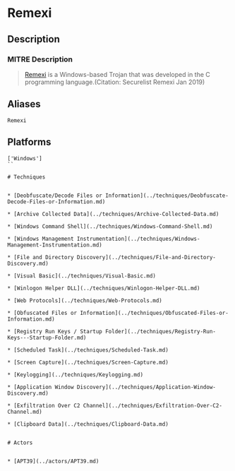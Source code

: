 
# Remexi

## Description

### MITRE Description

> [Remexi](https://attack.mitre.org/software/S0375) is a Windows-based Trojan that was developed in the C programming language.(Citation: Securelist Remexi Jan 2019)

## Aliases

```
Remexi
```

## Platforms

```
['Windows']
``

# Techniques


* [Deobfuscate/Decode Files or Information](../techniques/Deobfuscate-Decode-Files-or-Information.md)

* [Archive Collected Data](../techniques/Archive-Collected-Data.md)
    
* [Windows Command Shell](../techniques/Windows-Command-Shell.md)
    
* [Windows Management Instrumentation](../techniques/Windows-Management-Instrumentation.md)
    
* [File and Directory Discovery](../techniques/File-and-Directory-Discovery.md)
    
* [Visual Basic](../techniques/Visual-Basic.md)
    
* [Winlogon Helper DLL](../techniques/Winlogon-Helper-DLL.md)
    
* [Web Protocols](../techniques/Web-Protocols.md)
    
* [Obfuscated Files or Information](../techniques/Obfuscated-Files-or-Information.md)
    
* [Registry Run Keys / Startup Folder](../techniques/Registry-Run-Keys---Startup-Folder.md)
    
* [Scheduled Task](../techniques/Scheduled-Task.md)
    
* [Screen Capture](../techniques/Screen-Capture.md)
    
* [Keylogging](../techniques/Keylogging.md)
    
* [Application Window Discovery](../techniques/Application-Window-Discovery.md)
    
* [Exfiltration Over C2 Channel](../techniques/Exfiltration-Over-C2-Channel.md)
    
* [Clipboard Data](../techniques/Clipboard-Data.md)
    

# Actors


* [APT39](../actors/APT39.md)

